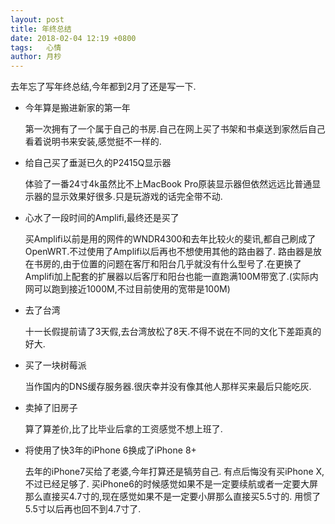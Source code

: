 ```yaml
---
layout: post
title: 年终总结
date: 2018-02-04 12:19 +0800
tags:   心情
author: 月杪
---
```


去年忘了写年终总结,今年都到2月了还是写一下.

* 今年算是搬进新家的第一年

    第一次拥有了一个属于自己的书房.自己在网上买了书架和书桌送到家然后自己看着说明书来安装,感觉挺不一样的.

* 给自己买了垂涎已久的P2415Q显示器

    体验了一番24寸4k虽然比不上MacBook Pro原装显示器但依然远远比普通显示器的显示效果好很多.只是玩游戏的话完全带不动.

* 心水了一段时间的Amplifi,最终还是买了

    买Amplifi以前是用的网件的WNDR4300和去年比较火的斐讯,都自己刷成了OpenWRT.不过使用了Amplifi以后再也不想使用其他的路由器了.
    路由器是放在书房的,由于位置的问题在客厅和阳台几乎就没有什么型号了.在更换了Amplifi加上配套的扩展器以后客厅和阳台也能一直跑满100M带宽了.(实际内网可以跑到接近1000M,不过目前使用的宽带是100M)

* 去了台湾

    十一长假提前请了3天假,去台湾放松了8天.不得不说在不同的文化下差距真的好大.

* 买了一块树莓派

    当作国内的DNS缓存服务器.很庆幸并没有像其他人那样买来最后只能吃灰.

* 卖掉了旧房子

    算了算差价,比了比毕业后拿的工资感觉不想上班了.

* 将使用了快3年的iPhone 6换成了iPhone 8+

    去年的iPhone7买给了老婆,今年打算还是犒劳自己.
    有点后悔没有买iPhone X,不过已经足够了.
    买iPhone6的时候感觉如果不是一定要续航或者一定要大屏那么直接买4.7寸的,现在感觉如果不是一定要小屏那么直接买5.5寸的.
    用惯了5.5寸以后再也回不到4.7寸了.
